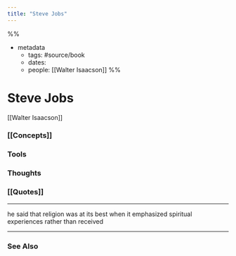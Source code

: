 ```yaml
---
title: "Steve Jobs"
---
```

%%
- metadata
	- tags: #source/book
	- dates: 
	- people: [[Walter Isaacson]]
%%

# Steve Jobs
[[Walter Isaacson]]

### [[Concepts]]

### Tools

### Thoughts

### [[Quotes]]
---

he said that religion was at its best when it emphasized spiritual experiences rather than received


----
### See Also